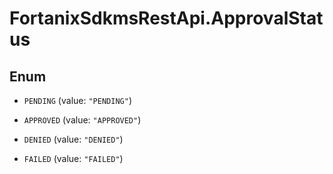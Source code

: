 # FortanixSdkmsRestApi.ApprovalStatus

## Enum


* `PENDING` (value: `"PENDING"`)

* `APPROVED` (value: `"APPROVED"`)

* `DENIED` (value: `"DENIED"`)

* `FAILED` (value: `"FAILED"`)


